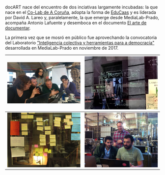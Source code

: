 docART nace del encuentro de dos inciativas  largamente incubadas: la que nace en el [Co-Lab de A Coruña](http://colab.coruna.gal/es/), adopta la forma de [EduCaas](https://educaas.github.io/#services) y es liderada por David A. Lareo y, paralelamente, la que emerge desde MediaLab-Prado, acompaña Antonio Lafuente y desemboca en el documento [El arte de documentar](https://www.academia.edu/33809850/El_arte_de_documentar).

La primera vez que se mosró en público fue aprovechando la convocatoria del Laboratorio ["Inteligencia colectiva y herramientas para a democracía"](http://medialab-prado.es/article/collective-intelligence-for-democracy-2017) desarrollada en MediaLab-Prado en noviembre de 2017.

| ![](/assets/photo_2017-11-14_07-50-18.jpg) | ![](/assets/docART_g1.png) |
| :--- | :--- |
| ![](/assets/photo_2017-12-12_09-17-58.jpg) | ![](/assets/photo_2017-11-16_17-41-13.jpg) |



